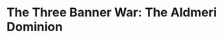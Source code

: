 <!-- @PageTitle: The Three Banner War: The Aldmeri Dominion -->

# The Three Banner War: The Aldmeri Dominion

